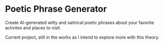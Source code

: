 # Poetic Phrase Generator 
Create AI-generated witty and satirical poetic phrases about your favorite activites and places to visit.

Current project, still in the works as I intend to explore more with this theory.


